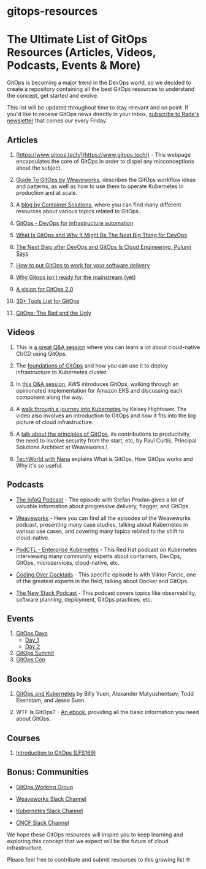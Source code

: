 # gitops-resources

# The Ultimate List of GitOps Resources (Articles, Videos, Podcasts, Events & More)

GitOps is becoming a major trend in the DevOps world, so we decided to create a repository containing all the best GitOps resources to understand the concept, get started and evolve.

This list will be updated throughout time to stay relevant and on point. If you'd like to receive GitOps news directly in your inbox, [subscribe to Rade's newsletter](https://www.getrevue.co/profile/rade-despodovski) that comes our every Friday.

## Articles

 1. [https://www.gitops.tech/](https://www.gitops.tech/) - This webpage encapsulates the core of GitOps in order to dispel any misconceptions about the subject. 

 2. [Guide To GitOps by Weaveworks](https://www.weave.works/technologies/gitops/), describes the GitOps workflow ideas and patterns, as well as how to use them to operate Kubernetes in production and at scale. 

 3. A [blog by Container Solutions](https://blog.container-solutions.com/), where you can find many different resources about various topics related to GitOps.

 4. [GitOps - DevOps for infrastructure automation](https://microtica.com/blog/gitops-devops-for-infrastructure-automation/?utm_source=github&utm_medium=referral_link&utm_campaign=gitops)

 5. [What Is GitOps and Why It Might Be The Next Big Thing for DevOps](https://thenewstack.io/what-is-gitops-and-why-it-might-be-the-next-big-thing-for-devops/)
    
 6. [The Next Step after DevOps and GitOps Is Cloud Engineering, Pulumi Says](https://thenewstack.io/the-next-step-after-devops-and-gitops-is-cloud-engineering-pulumi-says/)

 7. [How to put GitOps to work for your software delivery](https://techbeacon.com/app-dev-testing/how-put-gitops-work-your-software-delivery)

 8. [Why Gitops isn’t ready for the mainstream (yet)](https://www.infoworld.com/article/3617110/why-gitops-isnt-ready-for-the-mainstream-yet.html)

 9. [A vision for GitOps 2.0](https://codefresh.io/devops/vision-gitops-2-0/)

 10. [30+ Tools List for GitOps](https://dzone.com/articles/30-tools-list-for-gitops)

 11. [GitOps: The Bad and the Ugly](https://blog.container-solutions.com/gitops-limitations)
    
    
## Videos

1. This is [a great Q&A session](https://www.youtube.com/watch?v=PJybhIAZpHo) where you can learn a lot about cloud-native CI/CD using GitOps.

2. The [foundations of GitOps](https://www.youtube.com/watch?v=Usb9iUphT6Y) and how you can use it to deploy infrastructure to Kubernetes cluster.

3. In [this Q&A session](https://www.youtube.com/watch?v=1gczrnUYZ_8), AWS introduces GitOps, walking through an opinionated implementation for Amazon EKS and discussing each component along the way.

4. A [walk through a journey into Kubernetes](https://www.youtube.com/watch?v=yIAa5wHsfw4) by Kelsey Hightower. The video also involves an introduction to GitOps and how it fits into the big picture of cloud infrastructure.

5. A [talk about the principles of GitOps](https://www.youtube.com/watch?v=Mr_mbwsRDBI), its contributions to productivity, the need to involve security from the start, etc, by Paul Curtis, Principal Solutions Architect at Weaveworks.\
 
6. [TechWorld with Nana](https://www.youtube.com/watch?v=f5EpcWp0THw) explains What is GitOps, How GitOps works and Why it's so useful. 


## Podcasts 

-   [The InfoQ Podcast](https://www.infoq.com/GitOps/podcasts/) - The episode with Stefan Prodan gives a lot of valuable information about progressive delivery, flagger, and GitOps.
    
-   [Weaveworks](https://www.weave.works/blog/category/podcast/) - Here you can find all the episodes of the Weaveworks podcast, presenting many case studies, talking about Kubernetes in various use cases, and covering many topics related to the shift to cloud-native.
    
-   [PodCTL - Enterprise Kubernetes](https://podcasts.apple.com/us/podcast/podctl-enterprise-kubernetes/id1270983443) - This Red Hat podcast on Kubernetes interviewing many community experts about containers, DevOps, GitOps, microservices, cloud-native, etc.
    
-   [Coding Over Cocktails](https://www.torocloud.com/blog/defining-gitops-making-git-a-single-source-of-truth) - This specific episode is with Viktor Farcic, one of the greatest experts in the field, talking about Docker and GitOps.
    
-   [The New Stack Podcast](https://open.spotify.com/show/2nj1mpDb9jxHxi9vjZvDdk?si=B8RxcZvhQkG6uSlQq95tdA&dl_branch=1&nd=1) - This podcast covers topics like observability, software planning, deployment, GitOps practices, etc.
  

## Events

 1. [GitOps Days](https://www.gitopsdays.com/)  
	 - [Day 1](https://www.youtube.com/watch?v=jMjB7H2IzQE)
	 - [Day 2](https://www.youtube.com/watch?v=gMpRcFDC8wA) 
 2. [GitOps Summit](https://events.linuxfoundation.org/gitops-summit/)
 3. [GitOps Con](https://hopin.com/events/gitops-con) 


## Books 

1. [GitOps and Kubernetes](https://livebook.manning.com/book/gitops-and-kubernetes/) by Billy Yuen, Alexander Matyushentsev, Todd Ekenstam, and Jesse Suen

2. WTF Is GitOps? - [An ebook](https://info.container-solutions.com/what-is-gitops-ebook), providing all the basic information you need about GitOps. 
  
## Courses 

1. [Introduction to GitOps (LFS169)](https://trainingportal.linuxfoundation.org/learn/course/introduction-to-gitops-lfs169)
## Bonus: Communities

-   [GitOps Working Group](https://github.com/gitops-working-group/gitops-working-group)
    
-   [Weaveworks Slack Channel](https://slack.weave.works/)
    
-   [Kubernetes Slack Channel](https://slack.kubernetes.io/)
    
-   [CNCF Slack Channel](https://slack.cncf.io/)
    

We hope these GitOps resources will inspire you to keep learning and exploring this concept that we expect will be the future of cloud infrastructure.

Please feel free to contribute and submit resources to this growing list 🤓

 
